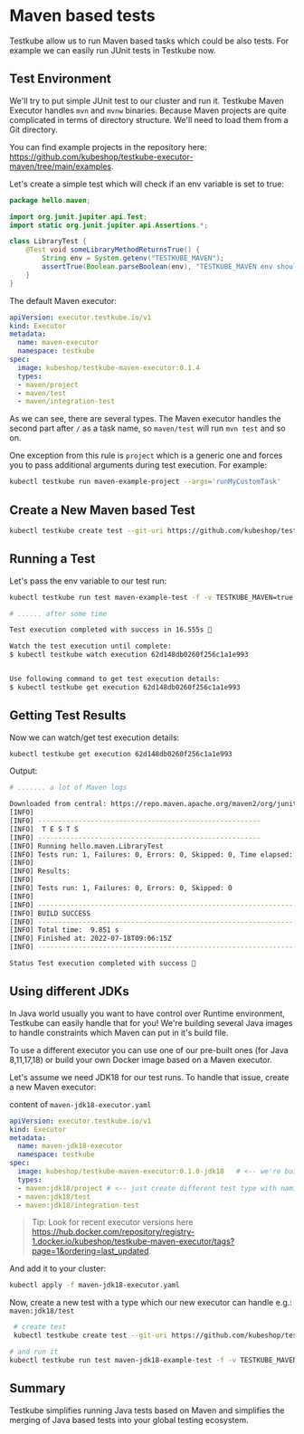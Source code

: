 # Maven based tests

Testkube allow us to run Maven based tasks which could be also tests. For example we can easily run JUnit tests in Testkube now. 


## **Test Environment**

We'll try to put simple JUnit test to our cluster and run it. Testkube Maven Executor handles `mvn` and `mvnw` binaries.
Because Maven projects are quite complicated in terms of directory structure. We'll need to load them from a Git directory.

You can find example projects in the repository here: https://github.com/kubeshop/testkube-executor-maven/tree/main/examples.

Let's create a simple test which will check if an env variable is set to true: 
```java
package hello.maven;

import org.junit.jupiter.api.Test;
import static org.junit.jupiter.api.Assertions.*;

class LibraryTest {
    @Test void someLibraryMethodReturnsTrue() {
        String env = System.getenv("TESTKUBE_MAVEN");
        assertTrue(Boolean.parseBoolean(env), "TESTKUBE_MAVEN env should be true");
    }
}
```


The default Maven executor: 

```yaml
apiVersion: executor.testkube.io/v1
kind: Executor
metadata:
  name: maven-executor
  namespace: testkube
spec:
  image: kubeshop/testkube-maven-executor:0.1.4
  types:
  - maven/project
  - maven/test
  - maven/integration-test 
```

As we can see, there are several types. The Maven executor handles the second part after `/` as a task name, so `maven/test` will run `mvn test` and so on. 

One exception from this rule is `project` which is a generic one and forces you to pass additional arguments during test execution. For example:

```sh
kubectl testkube run maven-example-project --args='runMyCustomTask' 
```


## **Create a New Maven based Test**

```sh
kubectl testkube create test --git-uri https://github.com/kubeshop/testkube-executor-maven.git --git-path examples/hello-maven --type maven/test --name maven-example-test --git-branch main
```



## **Running a Test**

Let's pass the env variable to our test run:

```sh
kubectl testkube run test maven-example-test -f -v TESTKUBE_MAVEN=true

# ...... after some time

Test execution completed with success in 16.555s 🥇

Watch the test execution until complete:
$ kubectl testkube watch execution 62d148db0260f256c1a1e993


Use following command to get test execution details:
$ kubectl testkube get execution 62d148db0260f256c1a1e993
```

## **Getting Test Results**

Now we can watch/get test execution details:

```sh
kubectl testkube get execution 62d148db0260f256c1a1e993
```

Output:

```sh
# ....... a lot of Maven logs

Downloaded from central: https://repo.maven.apache.org/maven2/org/junit/platform/junit-platform-launcher/1.7.2/junit-platform-launcher-1.7.2.pom (3.0 kB at 121 kB/s)
[INFO] 
[INFO] -------------------------------------------------------
[INFO]  T E S T S
[INFO] -------------------------------------------------------
[INFO] Running hello.maven.LibraryTest
[INFO] Tests run: 1, Failures: 0, Errors: 0, Skipped: 0, Time elapsed: 0.052 s - in hello.maven.LibraryTest
[INFO] 
[INFO] Results:
[INFO] 
[INFO] Tests run: 1, Failures: 0, Errors: 0, Skipped: 0
[INFO] 
[INFO] ------------------------------------------------------------------------
[INFO] BUILD SUCCESS
[INFO] ------------------------------------------------------------------------
[INFO] Total time:  9.851 s
[INFO] Finished at: 2022-07-18T09:06:15Z
[INFO] ------------------------------------------------------------------------

Status Test execution completed with success 🥇
```

## Using different JDKs 

In Java world usually you want to have control over Runtime environment, Testkube can easily handle that for you! 
We're building several Java images to handle constraints which Maven can put in it's build file.

To use a different executor you can use one of our pre-built ones (for Java 8,11,17,18) or build your own Docker image based on a Maven executor.

Let's assume we need JDK18 for our test runs. To handle that issue, create a new Maven executor:

content of `maven-jdk18-executor.yaml`
```yaml
apiVersion: executor.testkube.io/v1
kind: Executor
metadata:
  name: maven-jdk18-executor
  namespace: testkube
spec:
  image: kubeshop/testkube-maven-executor:0.1.0-jdk18   # <-- we're building jdk
  types:
  - maven:jdk18/project # <-- just create different test type with naming convention "framework:version/type"
  - maven:jdk18/test
  - maven:jdk18/integration-test 
```

> Tip: Look for recent executor versions here https://hub.docker.com/repository/registry-1.docker.io/kubeshop/testkube-maven-executor/tags?page=1&ordering=last_updated.


And add it to your cluster: 
```sh
kubectl apply -f maven-jdk18-executor.yaml 
```

Now, create a new test with a type which our new executor can handle e.g.: `maven:jdk18/test`

```sh 
 # create test
 kubectl testkube create test --git-uri https://github.com/kubeshop/testkube-executor-maven.git --git-path examples/hello-maven-jdk18 --type maven:jdk18/test --name maven-jdk18-example-test --git-branch main

# and run it
kubectl testkube run test maven-jdk18-example-test -f -v TESTKUBE_MAVEN=true
```


## **Summary**

Testkube simplifies running Java tests based on Maven and simplifies the merging of Java based tests into your global testing ecosystem.
